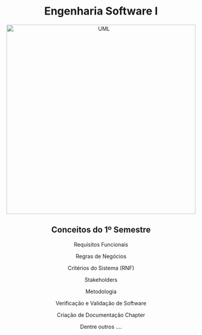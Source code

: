 <h1 align="center"> Engenharia Software I </h1>

<div align="center">
  <a><img align="center" src="https://i.pinimg.com/originals/89/59/52/895952d6388ee3907044e4eb49596b69.gif" height="500" weight="250" border="0" alt="UML"></a>
</div>

<div align="center">
  <h2 align="center"> Conceitos do  1º Semestre </h2>
  <p> Requisitos Funcionais </p> 
  <p> Regras de Negócios </p>
  <p> Critérios do Sistema (RNF) </p> 
  <p> Stakeholders </p> 
  <p> Metodologia </p> 
  <p> Verificação e Validação de Software </p>
  <p> Criação de Documentação Chapter </p>
  <p> Dentre outros .... </p>
</div>

